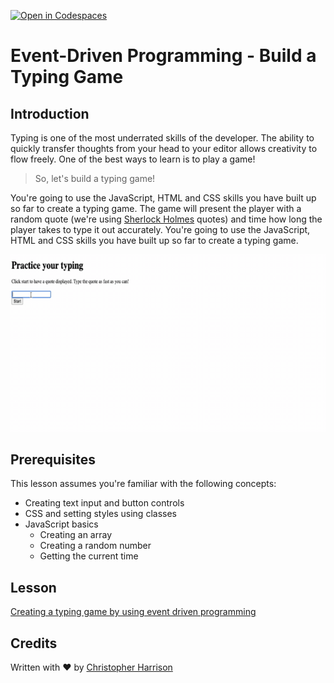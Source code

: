 [![Open in Codespaces](https://classroom.github.com/assets/launch-codespace-2972f46106e565e64193e422d61a12cf1da4916b45550586e14ef0a7c637dd04.svg)](https://classroom.github.com/open-in-codespaces?assignment_repo_id=16607107)
# Event-Driven Programming - Build a Typing Game

## Introduction

Typing is one of the most underrated skills of the developer. The ability to quickly transfer thoughts from your head to your editor allows creativity to flow freely. One of the best ways to learn is to play a game!

> So, let's build a typing game!

You're going to use the JavaScript, HTML and CSS skills you have built up so far to create a typing game. The game will present the player with a random quote (we're using [Sherlock Holmes](https://en.wikipedia.org/wiki/Sherlock_Holmes) quotes) and time how long the player takes to type it out accurately. You're going to use the JavaScript, HTML and CSS skills you have built up so far to create a typing game.

![demo](images/demo.gif)

## Prerequisites

This lesson assumes you're familiar with the following concepts:

- Creating text input and button controls
- CSS and setting styles using classes
- JavaScript basics
  - Creating an array
  - Creating a random number
  - Getting the current time

## Lesson

[Creating a typing game by using event driven programming](./typing-game/README.md)

## Credits

Written with ♥️ by [Christopher Harrison](http://www.twitter.com/geektrainer)
